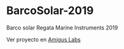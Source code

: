# BarcoSolar-2019
Barco solar Regata Marine Instruments 2019

Ver proyecto en [Amigus Labs](http://www.amiguslabs.org/portfolio_page/amigus-labs-barco-solar19/)
